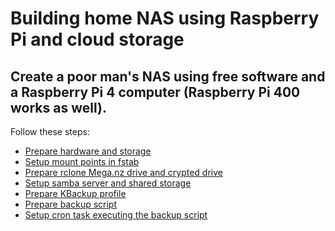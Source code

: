# Building home NAS using Raspberry Pi and cloud storage

## Create a poor man's NAS using free software and a Raspberry Pi 4 computer (Raspberry Pi 400 works as well).

Follow these steps:

* [Prepare hardware and storage](Content/PrepareHardwareAndStorage.md)
* [Setup mount points in fstab](Content/SetupMountPoints.md)
* [Prepare rclone Mega.nz drive and crypted drive](Content/CreateRcloneDrives.md)
* [Setup samba server and shared storage](Content/SambaSetup.md)
* [Prepare KBackup profile](Content/KBackup.md)
* [Prepare backup script]()
* [Setup cron task executing the backup script]()

